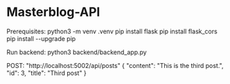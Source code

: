 # Masterblog-API

Prerequisites:
python3 -m venv .venv
pip install flask
pip install flask_cors
pip install --upgrade pip

Run backend:
python3 backend/backend_app.py

POST: "http://localhost:5002/api/posts"
{
    "content": "This is the third post.",
    "id": 3,
    "title": "Third post"
}